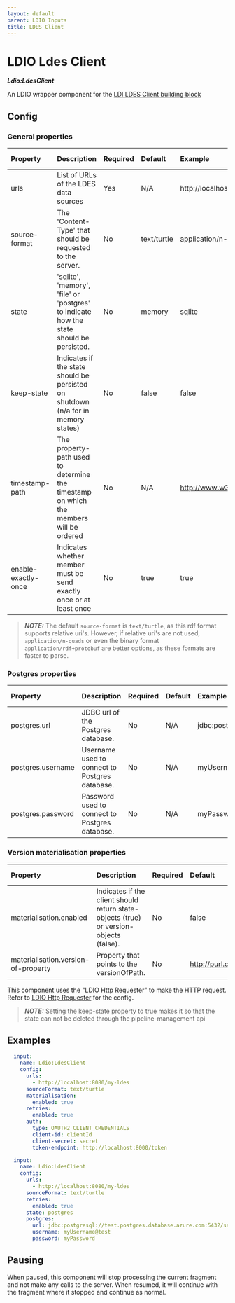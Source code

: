 ```yaml
---
layout: default
parent: LDIO Inputs
title: LDES Client
---
```


# LDIO Ldes Client

***Ldio:LdesClient***

An LDIO wrapper component for the [LDI LDES Client building block](../../core/ldi-inputs/ldes-client)

## Config

### General properties

| Property                    | Description                                                                             | Required | Default      | Example                                   | Supported values                                                                                                        |
|:----------------------------|:----------------------------------------------------------------------------------------|:---------|:-------------|:------------------------------------------|:------------------------------------------------------------------------------------------------------------------------|
| urls                        | List of URLs of the LDES data sources                                                   | Yes      | N/A          | http://localhost:8080/my-ldes             | HTTP and HTTPS urls                                                                                                     |
| source-format               | The 'Content-Type' that should be requested to the server.                              | No       | text/turtle  | application/n-quads                       | Any type supported by [Apache Jena](https://jena.apache.org/documentation/io/rdf-input.html#determining-the-rdf-syntax) |
| state                       | 'sqlite', 'memory', 'file' or 'postgres' to indicate how the state should be persisted. | No       | memory       | sqlite                                    | 'sqlite', 'files' or 'memory'                                                                                           |
| keep-state                  | Indicates if the state should be persisted on shutdown (n/a for in memory states)       | No       | false        | false                                     | true or false                                                                                                           |
| timestamp-path              | The property-path used to determine the timestamp on which the members will be ordered  | No       | N/A          | http://www.w3.org/ns/prov#generatedAtTime | A property path                                                                                                         |
| enable-exactly-once         | Indicates whether member must be send exactly once or at least once                     | No       | true         | true                                      | true or false                                                                                                           |

> **_NOTE:_** The default `source-format` is `text/turtle`, as this rdf format supports relative uri's. However, if
> relative uri's are not used, `application/n-quads` or even the binary format `application/rdf+protobuf` are better
> options, as these formats are faster to parse.

### Postgres properties

| Property          | Description                                    | Required | Default | Example                                                        | Supported values |
|:------------------|:-----------------------------------------------|:---------|:--------|:---------------------------------------------------------------|:-----------------|
| postgres.url      | JDBC url of the Postgres database.             | No       | N/A     | jdbc:postgresql://test.postgres.database.azure.com:5432/sample | String           |
| postgres.username | Username used to connect to Postgres database. | No       | N/A     | myUsername@test                                                | String           |
| postgres.password | Password used to connect to Postgres database. | No       | N/A     | myPassword                                                     | String           |

### Version materialisation properties

| Property                            | Description                                                                            | Required | Default                              | Example                                | Supported values |
|:------------------------------------|:---------------------------------------------------------------------------------------|:---------|:-------------------------------------|:---------------------------------------|:-----------------|
| materialisation.enabled             | Indicates if the client should return state-objects (true) or version-objects (false). | No       | false                                | true                                   | true or false    |
| materialisation.version-of-property | Property that points to the versionOfPath.                                             | No       | http://purl.org/dc/terms/isVersionOf | "http://purl.org/dc/terms/isVersionOf" | true or false    |

This component uses the "LDIO Http Requester" to make the HTTP request.
Refer to [LDIO Http Requester](../ldio-core) for the config.

> **_NOTE:_**  Setting the keep-state property to true makes it so that the state can not be deleted through the
> pipeline-management api

## Examples

```yaml
  input:
    name: Ldio:LdesClient
    config:
      urls:
        - http://localhost:8080/my-ldes
      sourceFormat: text/turtle
      materialisation:
        enabled: true
      retries:
        enabled: true
      auth:
        type: OAUTH2_CLIENT_CREDENTIALS
        client-id: clientId
        client-secret: secret
        token-endpoint: http://localhost:8000/token
```

```yaml
  input:
    name: Ldio:LdesClient
    config:
      urls:
        - http://localhost:8080/my-ldes
      sourceFormat: text/turtle
      retries:
        enabled: true
      state: postgres
      postgres:
        url: jdbc:postgresql://test.postgres.database.azure.com:5432/sample
        username: myUsername@test
        password: myPassword
```

## Pausing

When paused, this component will stop processing the current fragment and not make any calls to the server.
When resumed, it will continue with the fragment where it stopped and continue as normal.